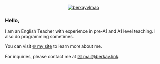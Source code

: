 <p align="center">
<a href="https://github.com/berkayylmao">
	<img src="https://github-readme-stats.vercel.app/api?username=berkayylmao&hide=issues,contribs&count_private=true&include_all_commits=true&show_icons=true&theme=github_dark&hide_border=true&hide_rank=true" alt="berkayylmao">
</a>
</p>

### Hello,
I am an English Teacher with experience in pre-A1 and A1 level teaching. I also do programming sometimes.

You can visit [:globe_with_meridians: my site](https://berkay.link/) to learn more about me.

For inquiries, please contact me at [:envelope: mail@berkay.link](mailto:mail@berkay.link).
